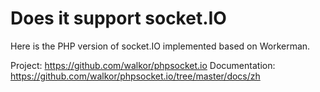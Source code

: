 # Does it support socket.IO

Here is the PHP version of socket.IO implemented based on Workerman.

Project: https://github.com/walkor/phpsocket.io
Documentation: https://github.com/walkor/phpsocket.io/tree/master/docs/zh
